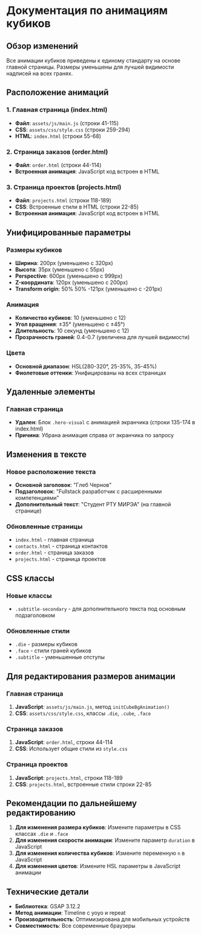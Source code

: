 # Документация по анимациям кубиков

## Обзор изменений

Все анимации кубиков приведены к единому стандарту на основе главной страницы. Размеры уменьшены для лучшей видимости надписей на всех гранях.

## Расположение анимаций

### 1. Главная страница (index.html)

- **Файл**: `assets/js/main.js` (строки 41-115)
- **CSS**: `assets/css/style.css` (строки 259-294)
- **HTML**: `index.html` (строки 55-68)

### 2. Страница заказов (order.html)

- **Файл**: `order.html` (строки 44-114)
- **Встроенная анимация**: JavaScript код встроен в HTML

### 3. Страница проектов (projects.html)

- **Файл**: `projects.html` (строки 118-189)
- **CSS**: Встроенные стили в HTML (строки 22-85)
- **Встроенная анимация**: JavaScript код встроен в HTML

## Унифицированные параметры

### Размеры кубиков

- **Ширина**: 200px (уменьшено с 320px)
- **Высота**: 35px (уменьшено с 55px)
- **Perspective**: 600px (уменьшено с 999px)
- **Z-координата**: 120px (уменьшено с 200px)
- **Transform origin**: 50% 50% -121px (уменьшено с -201px)

### Анимация

- **Количество кубиков**: 10 (уменьшено с 12)
- **Угол вращения**: ±35° (уменьшено с ±45°)
- **Длительность**: 10 секунд (уменьшено с 12)
- **Прозрачность граней**: 0.4-0.7 (увеличена для лучшей видимости)

### Цвета

- **Основной диапазон**: HSL(280-320°, 25-35%, 35-45%)
- **Фиолетовые оттенки**: Унифицированы на всех страницах

## Удаленные элементы

### Главная страница

- **Удален**: Блок `.hero-visual` с анимацией экранчика (строки 135-174 в index.html)
- **Причина**: Убрана анимация справа от экранчика по запросу

## Изменения в тексте

### Новое расположение текста

- **Основной заголовок**: "Глеб Чернов"
- **Подзаголовок**: "Fullstack разработчик с расширенными компетенциями"
- **Дополнительный текст**: "Студент РТУ МИРЭА" (на главной странице)

### Обновленные страницы

- `index.html` - главная страница
- `contacts.html` - страница контактов
- `order.html` - страница заказов
- `projects.html` - страница проектов

## CSS классы

### Новые классы

- `.subtitle-secondary` - для дополнительного текста под основным подзаголовком

### Обновленные стили

- `.die` - размеры кубиков
- `.face` - стили граней кубиков
- `.subtitle` - уменьшенные отступы

## Для редактирования размеров анимации

### Главная страница

1. **JavaScript**: `assets/js/main.js`, метод `initCubeBgAnimation()`
2. **CSS**: `assets/css/style.css`, классы `.die`, `.cube`, `.face`

### Страница заказов

1. **JavaScript**: `order.html`, строки 44-114
2. **CSS**: Использует общие стили из `style.css`

### Страница проектов

1. **JavaScript**: `projects.html`, строки 118-189
2. **CSS**: `projects.html`, встроенные стили строки 22-85

## Рекомендации по дальнейшему редактированию

1. **Для изменения размера кубиков**: Измените параметры в CSS классах `.die` и `.face`
2. **Для изменения скорости анимации**: Измените параметр `duration` в JavaScript
3. **Для изменения количества кубиков**: Измените переменную `n` в JavaScript
4. **Для изменения цветов**: Измените HSL параметры в JavaScript анимации

## Технические детали

- **Библиотека**: GSAP 3.12.2
- **Метод анимации**: Timeline с yoyo и repeat
- **Производительность**: Оптимизирована для мобильных устройств
- **Совместимость**: Все современные браузеры
